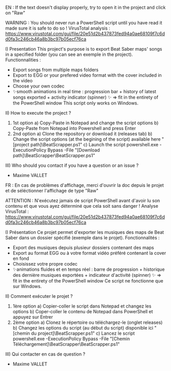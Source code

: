 EN :
If the text doesn't display properly, try to open it in the project and click on "Raw"

WARNING :
You should never run a PowerShell script until you have read it made sure it is safe to do so !
VirusTotal analysis : https://www.virustotal.com/gui/file/20e51d2b437873fed94a0ae68109f7c6dd0fa3c246cb46a8b3bc97b05ecf76ca

I) Presentation
 This project's purpose is to export Beat Saber maps' songs in a specified folder (you can see an exemple in the project).
 Functionnalities :
  - Export songs from multiple maps folders
  - Export to EGG or your prefered video format with the cover included in the video
  - Choose your own codec
  - ✨smooth animations in real time : progression bar + history of latest songs exported + activity indicator (spinner) ✨
   => fit in the entirety of the PowerShell window
 This script only works on Windows.

II) How to execute the project ?
 1) 1st option
  a) Copy-Paste in Notepad and change the script options
  b) Copy-Paste from Notepad into Powershell and press Enter
 2) 2nd option
  a) Clone the repository or download it (releases tab)
  b) Change the script options (at the begining of the script) available here "[project path]\BeatScrapper.ps1"
  c) Launch the script
   powershell.exe -ExecutionPolicy Bypass -File "[Download path]\BeatScrapper\BeatScrapper.ps1"

III) Who should you contact if you have a question or an issue ?
 - Maxime VALLET



FR :
En cas de problèmes d'affichage, merci d'ouvrir la doc depuis le projet et de séléctionner l'affichage de type "Raw"

ATTENTION :
N'exécutez jamais de script PowerShell avant d'avoir lu son contenu et que vous ayez déterminé que cela soit sans danger !
Analyse VirusTotal : https://www.virustotal.com/gui/file/20e51d2b437873fed94a0ae68109f7c6dd0fa3c246cb46a8b3bc97b05ecf76ca

I) Présentation
 Ce projet permet d'exporter les musiques des maps de Beat Saber dans un dossier spécifié (exemple dans le projet).
 Fonctionnalités :
  - Export des musiques depuis plusieur dossiers contenant des maps
  - Export au format EGG ou à votre format vidéo préféré contenant la cover en fond
  - Choisissez votre propre codec
  - ✨animations fluides et en temps réel : barre de progression + historique des dernière musiques exportées + indicateur d'activité (spinner) ✨
   => fit in the entirety of the PowerShell window
 Ce script ne fonctionne que sur Windows.

II) Comment exécuter le projet ?
 1) 1ère option
  a) Copier-coller le script dans Notepad et changez les options
  b) Coper-coller le contenu de Notepad dans PowerShell et appuyez sur Entrer
 2) 2ème option
  a) Clonez le répertoire ou téléchargez-le (onglet releases)
  b) Changez les options du script (au début du script) disponible ici "[chemin du project]\BeatScrapper.ps1"
  c) Lancez le script
   powershell.exe -ExecutionPolicy Bypass -File "[Chemin Téléchargement]\BeatScrapper\BeatScrapper.ps1"

III) Qui contacter en cas de question ?
 - Maxime VALLET

